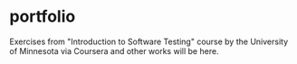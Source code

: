 # portfolio
Exercises from "Introduction to Software Testing" course by the University of Minnesota via Coursera and other works will be here.
